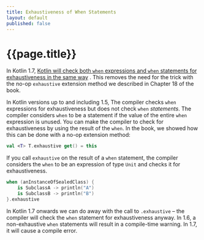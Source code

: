 ```yaml
---
title: Exhaustiveness of When Statements 
layout: default 
published: false
---
```

# {{page.title}}

In Kotlin
1.7, [Kotlin will check both `when` expressions and `when` statements for exhaustiveness in the same way](https://kotlinlang.org/docs/whatsnew1530.html#exhaustive-when-statements-for-sealed-and-boolean-subjects)
. This removes the need for the trick with the no-op `exhaustive` extension method we described in Chapter 18 of the
book.

In Kotlin versions up to and including 1.5, The compiler checks `when` expressions for exhaustiveness but does not
check `when` _statements_. The compiler considers `when` to be a statement if the value of the entire `when` expression
is unused. You can make the compiler to check for exhaustiveness by using the result of the `when`. In the book, we
showed how this can be done with a no-op extension method:

```kotlin
val <T> T.exhaustive get() = this
```

If you call `exhaustive` on the result of a `when` statement, the compiler considers the `when` to be an expression of
type `Unit` and checks it for exhaustiveness.

```kotlin
when (anInstanceOfSealedClass) {
    is SubclassA -> println("A")
    is SubclassB -> println("B")
}.exhaustive
```

In Kotlin 1.7 onwards we can do away with the call to `.exhaustive` – the compiler will check the `when` statement for
exhaustiveness anyway. In 1.6, a non-exhaustive `when` statements will result in a compile-time warning. In 1.7, it will
cause a compile error.
